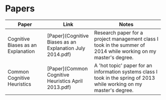 # Papers

| Paper | Link | Notes |
|-------|------|-------|
| Cognitive Biases as an Explanation | [Paper](Cognitive Biases as an Explanation July 2014.pdf) | Research paper for a project management class I took in the summer of 2014 while working on my master's degree. |
| Common Cognitive Heuristics | [Paper](Common Cognitive Heuristics April 2013.pdf) | A 'hot topic' paper for an information systems class I took in the spring of 2013 while working on my master's degree. |
